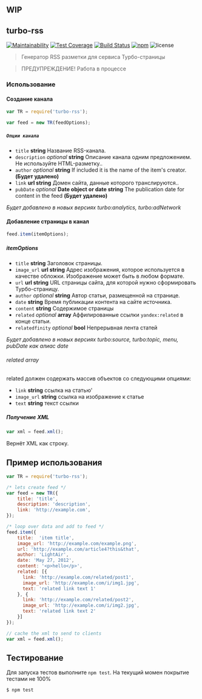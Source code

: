 ## WIP

## turbo-rss

[![Maintainability](https://api.codeclimate.com/v1/badges/6525d2aabf20185b68b6/maintainability)](https://codeclimate.com/github/LightAir/turbo-rss/maintainability)
[![Test Coverage](https://api.codeclimate.com/v1/badges/6525d2aabf20185b68b6/test_coverage)](https://codeclimate.com/github/LightAir/turbo-rss/test_coverage)
[![Build Status](https://travis-ci.org/LightAir/turbo-rss.svg)](https://travis-ci.org/LightAir/turbo-rss)
[![npm](https://img.shields.io/badge/npm%20package-1.0.7-blue.svg?longCache=true&style=flat)](https://www.npmjs.com/package/turbo-rss)
![license](https://img.shields.io/packagist/l/doctrine/orm.svg?longCache=true&style=flat)

>Генератор RSS разметки для сервиса Турбо-страницы

>ПРЕДУПРЕЖДЕНИЕ! Работа в процессе

### Использование

#### Создание канала

```js
var TR = require('turbo-rss');

var feed = new TR(feedOptions);
```

##### `Опции канала`

 * `title` **string** Название RSS-канала.
 * `description` _optional_ **string** Описание канала одним предложением. Не используйте HTML-разметку..
 * `author` _optional_  **string**  If included it is the name of the item's creator. **(Будет удалено)**
 * `link` **url string** Домен сайта, данные которого транслируются..
 * `pubDate` _optional_ **Date object or date string** The publication date for content in the feed **(Будет удалено)**
 
 *Будет добавлено в новых версиях turbo:analytics, turbo:adNetwork*
 
#### Добавление страницы в канал
```js
feed.item(itemOptions);
```

##### itemOptions

 * `title` **string** Заголовок страницы.
 * `image_url` **url string** Адрес изображения, которое используется в качестве обложки. Изображение может быть в любом формате.
 * `url` **url string** URL страницы сайта, для которой нужно сформировать Турбо-страницу.
 * `author` _optional_  **string**  Автор статьи, размещенной на странице.
 * `date` **string** Время публикации контента на сайте источника.
 * `content` **string** Содержимое страницы
 * `related` _optional_ **array** Аффилированные ссылки `yandex:related` в конце статьи.
 * `relatedfinity` _optional_  **bool** Непрерывная лента статей
 
 *Будет добавлено в новых версиях turbo:source, turbo:topic, menu, pubDate как алиас date*
 
###### related array
  related должен содержать массив объектов со следующими опциями:
  
  * `link` **string** ссылка на статью'
  * `image_url` **string** ссылка на изображение к статье
  * `text` **string** текст ссылки
 
##### Получение XML

```js
var xml = feed.xml();
```
Вернёт XML как строку.

## Пример использования

```js
var TR = require('turbo-rss');

/* lets create feed */
var feed = new TR({
    title: 'title',
    description: 'description',
    link: 'http://example.com',
});

/* loop over data and add to feed */
feed.item({
    title:  'item title',
    image_url: 'http://example.com/example.png',
    url: 'http://example.com/article4?this&that',
    author: 'LightAir',
    date: 'May 27, 2012',
    content: '<p>hello</p>',
    related: [{
      link: 'http://example.com/related/post1',
      image_url: 'http://example.com/i/img1.jpg',
      text: 'related link text 1'
    }, {
      link: 'http://example.com/related/post2',
      image_url: 'http://example.com/i/img2.jpg',
      text: 'related link text 2'
    }]
});

// cache the xml to send to clients
var xml = feed.xml();
```

## Тестирование

Для запуска тестов выполните `npm test`. На текущий момен покрытие тестами не 100%

```sh
$ npm test
```
